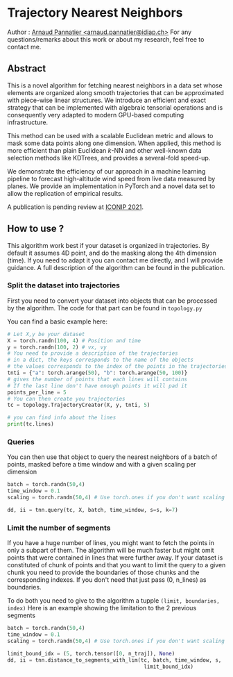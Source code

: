 # Trajectory Nearest Neighbors

Author : [Arnaud Pannatier \<arnaud.pannatier@idiap.ch\>](mailto:arnaud.pannatier@idiap.ch)
For any questions/remarks about this work or about my research, feel free to contact me.


## Abstract
  This is a novel algorithm for fetching nearest neighbors in a data set whose elements are organized along smooth trajectories that can be approximated with piece-wise linear structures.
  We introduce an efficient and exact strategy that can be implemented with algebraic tensorial operations and is consequently very adapted to modern GPU-based computing infrastructure.

  This method can be used with a scalable Euclidean metric and allows to mask some data points along one dimension.
  When applied, this method is more efficient than plain Euclidean $k$-NN and other well-known data selection methods like KDTrees, and provides a several-fold speed-up.

  We demonstrate the efficiency of our approach in a machine learning pipeline to forecast high-altitude wind speed from live data measured by planes. We provide an implementation in PyTorch and a novel data set to allow the replication of empirical results.

  A publication is pending review at [ICONIP 2021](https://iconip2021.apnns.org/).


## How to use ? 

This algorithm work best if your dataset is organized in trajectories.
By default it assumes 4D point, and do the masking along the 4th dimension (time).
If you need to adapt it you can contact me directly, and I will provide guidance.
A full description of the algorithm can be found in the publication.

### Split the dataset into trajectories
First you need to convert your dataset into objects that can be processed by the algorithm.
The code for that part can be found in `topology.py`

You can find a basic example here:
``` python
# Let X,y be your dataset
X = torch.randn(100, 4) # Position and time
y = torch.randn(100, 2) # vx, vy
# You need to provide a description of the trajectories
# in a dict, the keys corresponds to the name of the objects
# the values corresponds to the index of the points in the trajectories
tnti = {"a": torch.arange(50), "b": torch.arange(50, 100)}
# gives the number of points that each lines will contains
# If the last line don't have enough points it will pad it
points_per_line = 5
# You can then create you trajectories
tc = topology.TrajectoryCreator(X, y, tnti, 5)

# you can find info about the lines 
print(tc.lines)
```
### Queries 

You can then use that object to query the nearest neighbors of a batch of points, masked before a time window and with a given scaling per dimension

``` python
batch = torch.randn(50,4)
time_window = 0.1
scaling = torch.randn(50,4) # Use torch.ones if you don't want scaling

dd, ii = tnn.query(tc, X, batch, time_window, s=s, k=7)
```
### Limit the number of segments 

If you have a huge number of lines, you might want to fetch the points in only 
a subpart of them. The algorithm will be much faster but might omit points that
were contained in lines that were further away.
If your dataset is constituted of chunk of points and that you want to limit the query to a given chunk you need to provide the boundaries of those chunks and the corresponding indexes. If you don't need that just pass (0, n_lines) as boundaries.

To do both you need to give to the algorithm a tupple `(limit, boundaries, index)`
Here is an example showing the limitation to the 2 previous segments

``` python
batch = torch.randn(50,4)
time_window = 0.1
scaling = torch.randn(50,4) # Use torch.ones if you don't want scaling

limit_bound_idx = (5, torch.tensor([0, n_traj]), None)
dd, ii = tnn.distance_to_segments_with_lim(tc, batch, time_window, s,
                                            limit_bound_idx)
```
